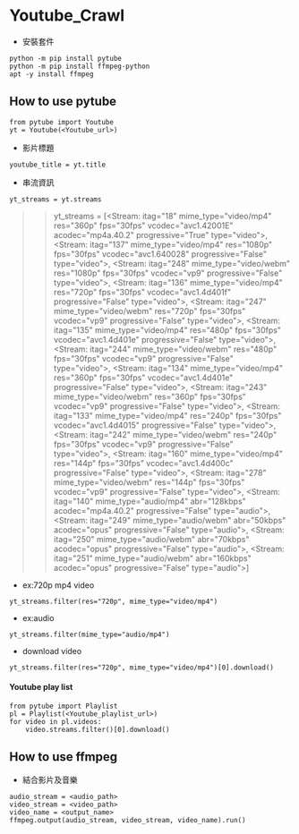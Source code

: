 # Youtube_Crawl

- 安裝套件

```
python -m pip install pytube
python -m pip install ffmpeg-python
apt -y install ffmpeg
```

## How to use pytube

```
from pytube import Youtube
yt = Youtube(<Youtube_url>)
```
- 影片標題
```
youtube_title = yt.title
```
- 串流資訊
```
yt_streams = yt.streams
```
>> yt_streams = 
[<Stream: itag="18" mime_type="video/mp4" res="360p" fps="30fps" vcodec="avc1.42001E" acodec="mp4a.40.2" progressive="True" type="video">, <Stream: itag="137" mime_type="video/mp4" res="1080p" fps="30fps" vcodec="avc1.640028" progressive="False" type="video">, <Stream: itag="248" mime_type="video/webm" res="1080p" fps="30fps" vcodec="vp9" progressive="False" type="video">, <Stream: itag="136" mime_type="video/mp4" res="720p" fps="30fps" vcodec="avc1.4d401f" progressive="False" type="video">, <Stream: itag="247" mime_type="video/webm" res="720p" fps="30fps" vcodec="vp9" progressive="False" type="video">, <Stream: itag="135" mime_type="video/mp4" res="480p" fps="30fps" vcodec="avc1.4d401e" progressive="False" type="video">, <Stream: itag="244" mime_type="video/webm" res="480p" fps="30fps" vcodec="vp9" progressive="False" type="video">, <Stream: itag="134" mime_type="video/mp4" res="360p" fps="30fps" vcodec="avc1.4d401e" progressive="False" type="video">, <Stream: itag="243" mime_type="video/webm" res="360p" fps="30fps" vcodec="vp9" progressive="False" type="video">, <Stream: itag="133" mime_type="video/mp4" res="240p" fps="30fps" vcodec="avc1.4d4015" progressive="False" type="video">, <Stream: itag="242" mime_type="video/webm" res="240p" fps="30fps" vcodec="vp9" progressive="False" type="video">, <Stream: itag="160" mime_type="video/mp4" res="144p" fps="30fps" vcodec="avc1.4d400c" progressive="False" type="video">, <Stream: itag="278" mime_type="video/webm" res="144p" fps="30fps" vcodec="vp9" progressive="False" type="video">, <Stream: itag="140" mime_type="audio/mp4" abr="128kbps" acodec="mp4a.40.2" progressive="False" type="audio">, <Stream: itag="249" mime_type="audio/webm" abr="50kbps" acodec="opus" progressive="False" type="audio">, <Stream: itag="250" mime_type="audio/webm" abr="70kbps" acodec="opus" progressive="False" type="audio">, <Stream: itag="251" mime_type="audio/webm" abr="160kbps" acodec="opus" progressive="False" type="audio">]

- ex:720p mp4 video
```
yt_streams.filter(res="720p", mime_type="video/mp4")
```
- ex:audio
```
yt_streams.filter(mime_type="audio/mp4")
```
- download video
```
yt_streams.filter(res="720p", mime_type="video/mp4")[0].download()
```
#### Youtube play list

```
from pytube import Playlist
pl = Playlist(<Youtube_playlist_url>)
for video in pl.videos:
    video.streams.filter()[0].download()
```



## How to use ffmpeg

- 結合影片及音樂
```
audio_stream = <audio_path> 
video_stream = <video_path>
video_name = <output_name>
ffmpeg.output(audio_stream, video_stream, video_name).run() 
```